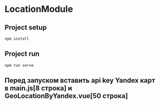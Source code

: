 # LocationModule

## Project setup
```
npm install
```
## Project run
```
npm run serve
```
## Перед запуском вставить api key Yandex карт в main.js[8 строка] и GeoLocationByYandex.vue[50 строка]


